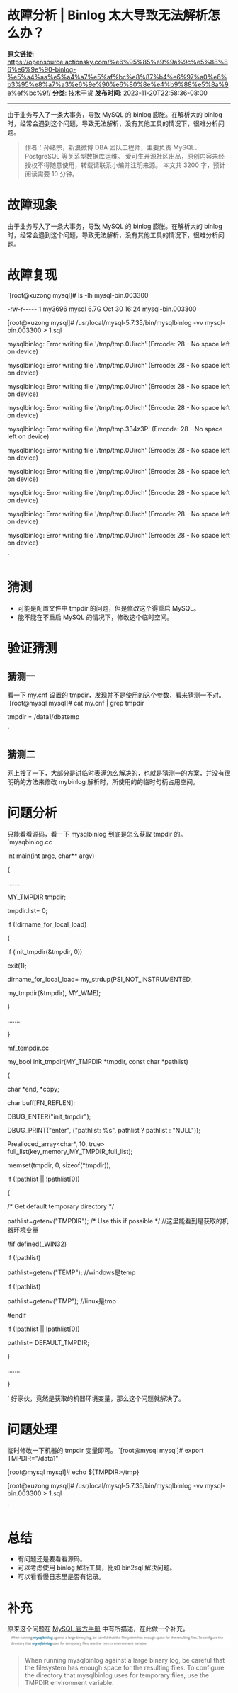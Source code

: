 # 故障分析 | Binlog 太大导致无法解析怎么办？

**原文链接**: https://opensource.actionsky.com/%e6%95%85%e9%9a%9c%e5%88%86%e6%9e%90-binlog-%e5%a4%aa%e5%a4%a7%e5%af%bc%e8%87%b4%e6%97%a0%e6%b3%95%e8%a7%a3%e6%9e%90%e6%80%8e%e4%b9%88%e5%8a%9e%ef%bc%9f/
**分类**: 技术干货
**发布时间**: 2023-11-20T22:58:36-08:00

---

由于业务写入了一条大事务，导致 MySQL 的 binlog 膨胀。在解析大的 binlog 时，经常会遇到这个问题，导致无法解析，没有其他工具的情况下，很难分析问题。
> 作者：孙绪宗，新浪微博 DBA 团队工程师，主要负责 MySQL、PostgreSQL 等关系型数据库运维。
爱可生开源社区出品，原创内容未经授权不得随意使用，转载请联系小编并注明来源。
本文共 3200 字，预计阅读需要 10 分钟。
# 故障现象
由于业务写入了一条大事务，导致 MySQL 的 binlog 膨胀。在解析大的 binlog 时，经常会遇到这个问题，导致无法解析，没有其他工具的情况下，很难分析问题。
# 故障复现
`[root@xuzong mysql]# ls -lh mysql-bin.003300

-rw-r----- 1 my3696 mysql 6.7G Oct 30 16:24 mysql-bin.003300

[root@xuzong mysql]# /usr/local/mysql-5.7.35/bin/mysqlbinlog -vv mysql-bin.003300 > 1.sql

mysqlbinlog: Error writing file '/tmp/tmp.0Uirch' (Errcode: 28 - No space left on device)

mysqlbinlog: Error writing file '/tmp/tmp.0Uirch' (Errcode: 28 - No space left on device)

mysqlbinlog: Error writing file '/tmp/tmp.0Uirch' (Errcode: 28 - No space left on device)

mysqlbinlog: Error writing file '/tmp/tmp.0Uirch' (Errcode: 28 - No space left on device)

mysqlbinlog: Error writing file '/tmp/tmp.334z3P' (Errcode: 28 - No space left on device)

mysqlbinlog: Error writing file '/tmp/tmp.0Uirch' (Errcode: 28 - No space left on device)

mysqlbinlog: Error writing file '/tmp/tmp.0Uirch' (Errcode: 28 - No space left on device)

mysqlbinlog: Error writing file '/tmp/tmp.0Uirch' (Errcode: 28 - No space left on device)

mysqlbinlog: Error writing file '/tmp/tmp.0Uirch' (Errcode: 28 - No space left on device)

mysqlbinlog: Error writing file '/tmp/tmp.0Uirch' (Errcode: 28 - No space left on device)

`
# 猜测
- 可能是配置文件中 tmpdir 的问题，但是修改这个得重启 MySQL。
- 能不能在不重启 MySQL 的情况下，修改这个临时空间。
# 验证猜测
## 猜测一
看一下 my.cnf 设置的 tmpdir，发现并不是使用的这个参数，看来猜测一不对。
`[root@mysql mysql]# cat my.cnf | grep tmpdir

tmpdir                          = /data1/dbatemp

`
## 猜测二
网上搜了一下，大部分是讲临时表满怎么解决的，也就是猜测一的方案，并没有很明确的方法来修改 mybinlog 解析时，所使用的的临时句柄占用空间。
# 问题分析
只能看看源码，看一下 mysqlbinlog 到底是怎么获取 tmpdir 的。
`mysqbinlog.cc

int main(int argc, char** argv)

{

........

MY_TMPDIR tmpdir;

tmpdir.list= 0;

if (!dirname_for_local_load)

{

if (init_tmpdir(&tmpdir, 0))

exit(1);

dirname_for_local_load= my_strdup(PSI_NOT_INSTRUMENTED,

my_tmpdir(&tmpdir), MY_WME);

}

........

}

mf_tempdir.cc

my_bool init_tmpdir(MY_TMPDIR *tmpdir, const char *pathlist)

{

char *end, *copy;

char buff[FN_REFLEN];

DBUG_ENTER("init_tmpdir");

DBUG_PRINT("enter", ("pathlist: %s", pathlist ? pathlist : "NULL"));

Prealloced_array<char*, 10, true> full_list(key_memory_MY_TMPDIR_full_list);

memset(tmpdir, 0, sizeof(*tmpdir));

if (!pathlist || !pathlist[0])

{

/* Get default temporary directory */

pathlist=getenv("TMPDIR");    /* Use this if possible */ //这里能看到是获取的机器环境变量

#if defined(_WIN32)

if (!pathlist)

pathlist=getenv("TEMP"); //windows是temp

if (!pathlist)

pathlist=getenv("TMP");  //linux是tmp

#endif

if (!pathlist || !pathlist[0])

pathlist= DEFAULT_TMPDIR;

}

........

}

`
好家伙，竟然是获取的机器环境变量，那么这个问题就解决了。
# 问题处理
临时修改一下机器的 tmpdir 变量即可。
`[root@mysql mysql]# export TMPDIR="/data1"

[root@mysql mysql]# echo ${TMPDIR:-/tmp}

[root@xuzong mysql]# /usr/local/mysql-5.7.35/bin/mysqlbinlog -vv mysql-bin.003300 > 1.sql

`
# 总结
- 有问题还是要看看源码。
- 可以考虑使用 binlog 解析工具，比如 bin2sql 解决问题。
- 可以看看慢日志里是否有记录。
# 补充
原来这个问题在 [MySQL 官方手册](https://dev.mysql.com/doc/refman/8.0/en/mysqlbinlog.html) 中有所描述，在此做一个补充。
![](.img/58312bed.jpg)
> When running mysqlbinlog against a large binary log, be careful that the filesystem has enough space for the resulting files. To configure the directory that mysqlbinlog uses for temporary files, use the TMPDIR environment variable.